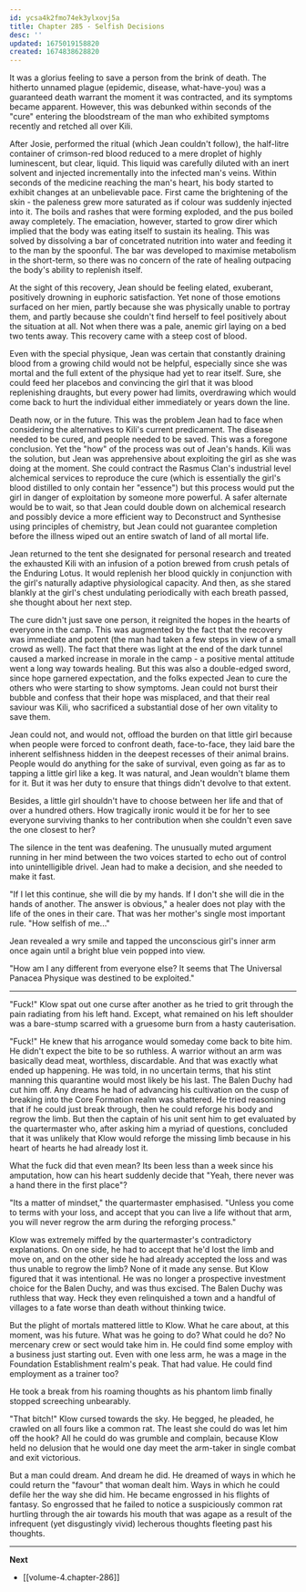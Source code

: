 ```yaml
---
id: ycsa4k2fmo74ek3ylxovj5a
title: Chapter 285 - Selfish Decisions
desc: ''
updated: 1675019158820
created: 1674838628820
---
```


It was a glorius feeling to save a person from the brink of death. The hitherto unnamed plague (epidemic, disease, what-have-you) was a guaranteed death warrant the moment it was contracted, and its symptoms became apparent. However, this was debunked within seconds of the "cure" entering the bloodstream of the man who exhibited symptoms recently and retched all over Kili.

After Josie, performed the ritual (which Jean couldn't follow), the half-litre container of crimson-red blood reduced to a mere droplet of highly luminescent, but clear, liquid. This liquid was carefully diluted with an inert solvent and injected incrementally into the infected man's veins. Within seconds of the medicine reaching the man's heart, his body started to exhibit changes at an unbelievable pace. First came the brightening of the skin - the paleness grew more saturated as if colour was suddenly injected into it. The boils and rashes that were forming exploded, and the pus boiled away completely. The emaciation, however, started to grow direr which implied that the body was eating itself to sustain its healing. This was solved by dissolving a bar of concetrated nutrition into water and feeding it to the man by the spoonful. The bar was developed to maximise metabolism in the short-term, so there was no concern of the rate of healing outpacing the body's ability to replenish itself.

At the sight of this recovery, Jean should be feeling elated, exuberant, positively drowning in euphoric satisfaction. Yet none of those emotions surfaced on her mien, partly because she was physically unable to portray them, and partly because she couldn't find herself to feel positively about the situation at all. Not when there was a pale, anemic girl laying on a bed two tents away. This recovery came with a steep cost of blood.

Even with the special physique, Jean was certain that constantly draining blood from a growing child would not be helpful, especially since she was mortal and the full extent of the physique had yet to rear itself. Sure, she could feed her placebos and convincing the girl that it was blood replenishing draughts, but every power had limits, overdrawing which would come back to hurt the individual either immediately or years down the line.

Death now, or in the future. This was the problem Jean had to face when considering the alternatives to Kili's current predicament. The disease needed to be cured, and people needed to be saved. This was a foregone conclusion. Yet the "how" of the process was out of Jean's hands. Kili was the solution, but Jean was apprehensive about exploiting the girl as she was doing at the moment. She could contract the Rasmus Clan's industrial level alchemical services to reproduce the cure (which is essentially the girl's blood distilled to only contain her "essence") but this process would put the girl in danger of exploitation by someone more powerful. A safer alternate would be to wait, so that Jean could double down on alchemical research and possibly device a more efficient way to Deconstruct and Synthesise using principles of chemistry, but Jean could not guarantee completion before the illness wiped out an entire swatch of land of all mortal life.

Jean returned to the tent she designated for personal research and treated the exhausted Kili with an infusion of a potion brewed from crush petals of the Enduring Lotus. It would replenish her blood quickly in conjunction with the girl's naturally adaptive physiological capacity. And then, as she stared blankly at the girl's chest undulating periodically with each breath passed, she thought about her next step.

The cure didn't just save one person, it reignited the hopes in the hearts of everyone in the camp. This was augmented by the fact that the recovery was immediate and potent (the man had taken a few steps in view of a small crowd as well). The fact that there was light at the end of the dark tunnel caused a marked increase in morale in the camp - a positive mental attitude went a long way towards healing. But this was also a double-edged sword, since hope garnered expectation, and the folks expected Jean to cure the others who were starting to show symptoms. Jean could not burst their bubble and confess that their hope was misplaced, and that their real saviour was Kili, who sacrificed a substantial dose of her own vitality to save them.

Jean could not, and would not, offload the burden on that little girl because when people were forced to confront death, face-to-face, they laid bare the inherent selfishness hidden in the deepest recesses of their animal brains. People would do anything for the sake of survival, even going as far as to tapping a little girl like a keg. It was natural, and Jean wouldn't blame them for it. But it was her duty to ensure that things didn't devolve to that extent.

Besides, a little girl shouldn't have to choose between her life and that of over a hundred others. How tragically ironic would it be for her to see everyone surviving thanks to her contribution when she couldn't even save the one closest to her?

The silence in the tent was deafening. The unusually muted argument running in her mind between the two voices started to echo out of control into unintelligible drivel. Jean had to make a decision, and she needed to make it fast.

"If I let this continue, she will die by my hands. If I don't she will die in the hands of another. The answer is obvious," a healer does not play with the life of the ones in their care. That was her mother's single most important rule. "How selfish of me..."

Jean revealed a wry smile and tapped the unconscious girl's inner arm once again until a bright blue vein popped into view.

"How am I any different from everyone else? It seems that The Universal Panacea Physique was destined to be exploited."

____

"Fuck!" Klow spat out one curse after another as he tried to grit through the pain radiating from his left hand. Except, what remained on his left shoulder was a bare-stump scarred with a gruesome burn from a hasty cauterisation.

"Fuck!" He knew that his arrogance would someday come back to bite him. He didn't expect the bite to be so ruthless. A warrior without an arm was basically dead meat, worthless, discardable. And that was exactly what ended up happening. He was told, in no uncertain terms, that his stint manning this quarantine would most likely be his last. The Balen Duchy had cut him off. Any dreams he had of advancing his cultivation on the cusp of breaking into the Core Formation realm was shattered. He tried reasoning that if he could just break through, then he could reforge his body and regrow the limb. But then the captain of his unit sent him to get evaluated by the quartermaster who, after asking him a myriad of questions, concluded that it was unlikely that Klow would reforge the missing limb because in his heart of hearts he had already lost it.

What the fuck did that even mean? Its been less than a week since his amputation, how can his heart suddenly decide that "Yeah, there never was a hand there in the first place"?

"Its a matter of mindset," the quartermaster emphasised. "Unless you come to terms with your loss, and accept that you can live a life without that arm, you will never regrow the arm during the reforging process."

Klow was extremely miffed by the quartermaster's contradictory explanations. On one side, he had to accept that he'd lost the limb and move on, and on the other side he had already accepted the loss and was thus unable to regrow the limb? None of it made any sense. But Klow figured that it was intentional. He was no longer a prospective investment choice for the Balen Duchy, and was thus excised. The Balen Duchy was ruthless that way. Heck they even relinquished a town and a handful of villages to a fate worse than death without thinking twice.

But the plight of mortals mattered little to Klow. What he care about, at this moment, was his future. What was he going to do? What could he do? No mercenary crew or sect would take him in. He could find some employ with a business just starting out. Even with one less arm, he was a mage in the Foundation Establishment realm's peak. That had value. He could find employment as a trainer too?

He took a break from his roaming thoughts as his phantom limb finally stopped screeching unbearably.

"That bitch!" Klow cursed towards the sky. He begged, he pleaded, he crawled on all fours like a common rat. The least she could do was let him off the hook? All he could do was grumble and complain, because Klow held no delusion that he would one day meet the arm-taker in single combat and exit victorious.

But a man could dream. And dream he did. He dreamed of ways in which he could return the "favour" that woman dealt him. Ways in which he could defile her the way she did him. He became engrossed in his flights of fantasy. So engrossed that he failed to notice a suspiciously common rat hurtling through the air towards his mouth that was agape as a result of the infrequent (yet disgustingly vivid) lecherous thoughts fleeting past his thoughts. 

____

**Next**
* [[volume-4.chapter-286]]